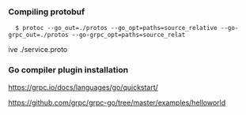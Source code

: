 ### Compiling protobuf

      $ protoc --go_out=./protos --go_opt=paths=source_relative --go-grpc_out=./protos --go-grpc_opt=paths=source_relat
ive ./service.proto


### Go compiler plugin installation

https://grpc.io/docs/languages/go/quickstart/

https://github.com/grpc/grpc-go/tree/master/examples/helloworld



